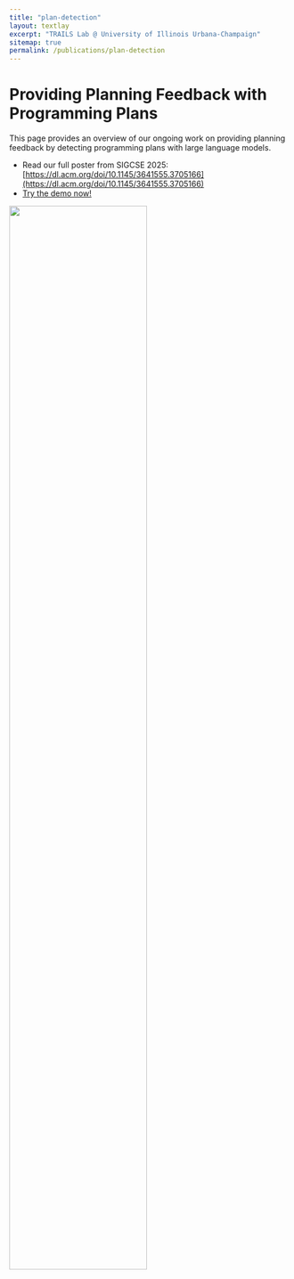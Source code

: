 ```yaml
---
title: "plan-detection"
layout: textlay
excerpt: "TRAILS Lab @ University of Illinois Urbana-Champaign"
sitemap: true
permalink: /publications/plan-detection
---
```


# Providing Planning Feedback with Programming Plans

This page provides an overview of our ongoing work on providing planning feedback by detecting programming plans with large language models.

- Read our full poster from SIGCSE 2025: [https://dl.acm.org/doi/10.1145/3641555.3705166](https://dl.acm.org/doi/10.1145/3641555.3705166)
- <a href="{{ '/_pages/pubpages/plan-detection-demo/' | index.html }}">Try the demo now!</a>

<img src="{{ site.url }}{{ site.baseurl }}/images/pubpic/sigcse2025-arif.png" class="img-responsive" width="70%" />

